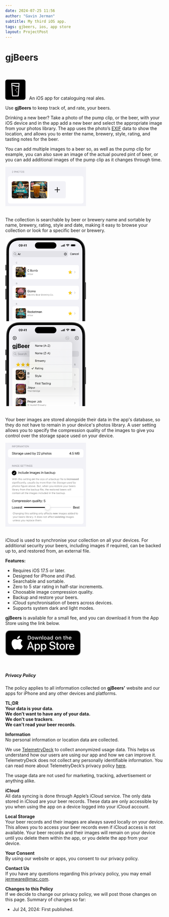 ```yaml
---
date: 2024-07-25 11:56
author: "Gavin Jerman"
subtitle: My third iOS app.
tags: gjbeers, ios, app store
layout: ProjectPost
---
```


# gjBeers

<br><br>
<img width="64" height="64" src="/images/gjBeers/gjBeers-icon.png">
&nbsp;&nbsp;An iOS app for cataloguing real ales.

Use **gjBeers** to keep track of, and rate, your beers.

Drinking a new beer? Take a photo of the pump clip, or the beer, with your iOS device and in the app add a new beer and select the appropriate image from your photos library. The app uses the photo’s [EXIF](https://en.wikipedia.org/wiki/Exif) data to show the location, and allows you to enter the name, brewery, style, rating, and tasting notes for the beer.

You can add multiple images to a beer so, as well as the pump clip for example, you can also save an image of the actual poured pint of beer, or you can add additional images of the pump clip as it changes through time.

<img src="/images/gjBeers/0-multiple-images.png" alt="multiple images" width="256">
<br><br>

The collection is searchable by beer or brewery name and sortable by name, brewery, rating, style and date, making it easy to browse your collection or look for a specific beer or brewery.

<img src="/images/gjBeers/1-search-text.png" alt="search text" width="256">
&nbsp;
<img src="/images/gjBeers/2-sort-options.png" alt="sort options" width="256">
<br><br>

Your beer images are stored alongside their data in the app's database, so they do not have to remain in your device's photos library. A user setting allows you to specify the compression quality of the images to give you control over the storage space used on your device.

<img src="/images/gjBeers/3-image-settings.png" alt="image settings" width="256">
<br><br>

iCloud is used to synchronise your collection on all your devices. For additional security your beers, including images if required, can be backed up to, and restored from, an external file.

**Features:**
- Requires iOS 17.5 or later.
- Designed for iPhone and iPad.
- Searchable and sortable.
- Zero to 5 star rating in half-star increments.
- Choosable image compression quality.
- Backup and restore your beers.
- iCloud synchronisation of beers across devices.
- Supports system dark and light modes.

**gjBeers** is available for a small fee, and you can download it from the App Store using the link below.

[![download](/images/Download_on_the_App_Store_Badge_US-UK_RGB_blk_092917.svg)](https://apps.apple.com/app/gjbeers/id1532589621?platform=iphone)

<br><h5 id="privacy">Privacy Policy</h5>

The policy applies to all information collected on **gjBeers'** website and our apps for iPhone and any other devices and platforms.

**TL;DR**  
**Your data is your data**.  
**We don’t want to have any of your data.**  
**We don't use trackers**.  
**We can't read your beer records**.

**Information**  
No personal information or location data are collected.

We use [TelemetryDeck](https://telemetrydeck.com) to collect anonymized usage data. This helps us understand how our users are using our app and how we can improve it. TelemetryDeck does not collect any personally identifiable information. You can read more about TelemetryDeck’s privacy policy [here](https://telemetrydeck.com/privacy).

The usage data are not used for marketing, tracking, advertisement or anything alike.

**iCloud**  
All data syncing is done through Apple’s iCloud service. The only data stored in iCloud are your beer records. These data are only accessible by you when using the app on a device logged into your iCloud account.

**Local Storage**  
Your beer records and their images are always saved locally on your device. This allows you to access your beer records even if iCloud access is not available. Your beer records and their images will remain on your device until you delete them within the app, or you delete the app from your device.

**Your Consent**  
By using our website or apps, you consent to our privacy policy.

**Contact Us**  
If you have any questions regarding this privacy policy, you may email [jermware@mac.com](mailto:jermware@mac.com).

**Changes to this Policy**  
If we decide to change our privacy policy, we will post those changes on this page. Summary of changes so far:

- Jul 24, 2024: First published.
